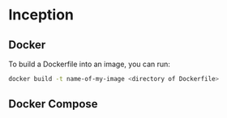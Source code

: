 # Inception

## Docker

To build a Dockerfile into an image, you can run:
```bash
docker build -t name-of-my-image <directory of Dockerfile>
```

## Docker Compose
